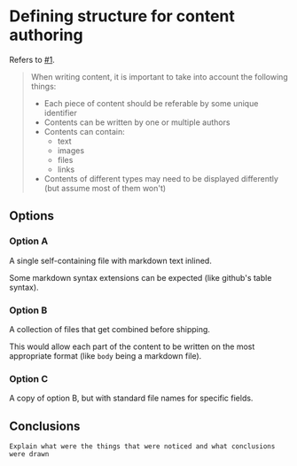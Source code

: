 # Defining structure for content authoring

Refers to [#1](https://github.com/powerd6/experiments/issues/1).

> When writing content, it is important to take into account the following things:
> 
> - Each piece of content should be referable by some unique identifier
> - Contents can be written by one or multiple authors
> - Contents can contain:
>     - text
>     - images
>     - files
>     - links
> - Contents of different types may need to be displayed differently (but assume most of them won't)


## Options

### Option A

A single self-containing file with markdown text inlined.

Some markdown syntax extensions can be expected (like github's table syntax).

### Option B

A collection of files that get combined before shipping.

This would allow each part of the content to be written on the most appropriate format (like `body` being a markdown file).

### Option C

A copy of option B, but with standard file names for specific fields.

## Conclusions

`Explain what were the things that were noticed and what conclusions were drawn`